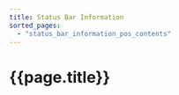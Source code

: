 ```yaml
---
title: Status Bar Information
sorted_pages:
  - "status_bar_information_pos_contents"
---
```

# {{page.title}}
